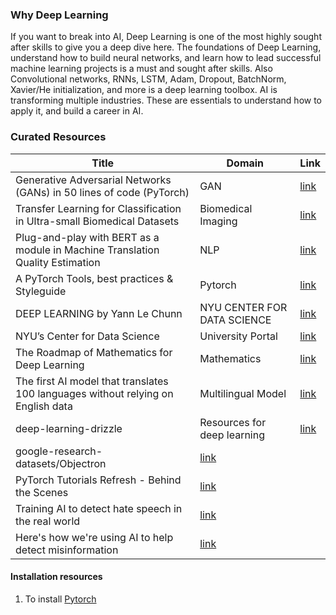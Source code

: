 ### Why Deep Learning
If you want to break into AI, Deep Learning is one of the most highly sought after skills to give you a deep dive here. The foundations of Deep Learning, understand how to build neural networks, and learn how to lead successful machine learning projects is a must and sought after skills. Also Convolutional networks, RNNs, LSTM, Adam, Dropout, BatchNorm, Xavier/He initialization, and more is a deep learning toolbox. AI is transforming multiple industries. These are essentials to understand how to apply it, and build a career in AI.

### Curated Resources
| Title | Domain | Link|
|-|-|-|
| Generative Adversarial Networks (GANs) in 50 lines of code (PyTorch) | GAN | [link](https://medium.com/@devnag/generative-adversarial-networks-gans-in-50-lines-of-code-pytorch-e81b79659e3f) |
| Transfer Learning for Classification in Ultra-small Biomedical Datasets | Biomedical Imaging | [link](https://gab41.lab41.org/transfer-learning-for-classification-in-ultra-small-biomedical-datasets-2d332ae87bfb) | 
| Plug-and-play with BERT as a module in Machine Translation Quality Estimation | NLP | [link](https://gab41.lab41.org/plug-and-play-with-bert-as-a-module-in-machine-translation-quality-estimation-6bb004171584) |
| A PyTorch Tools, best practices & Styleguide | Pytorch | [link](https://github.com/IgorSusmelj/pytorch-styleguide) |
| DEEP LEARNING by Yann Le Chunn | NYU CENTER FOR DATA SCIENCE | [link](https://atcold.github.io/pytorch-Deep-Learning/) | 
| NYU’s Center for Data Science | University Portal | [link](https://cds.nyu.edu/) |
| The Roadmap of Mathematics for Deep Learning | Mathematics | [link](https://towardsdatascience.com/the-roadmap-of-mathematics-for-deep-learning-357b3db8569b) |
| The first AI model that translates 100 languages without relying on English data | Multilingual Model | [link](https://ai.facebook.com/blog/introducing-many-to-many-multilingual-machine-translation/) |
| deep-learning-drizzle | Resources for deep learning | [link](https://github.com/kmario23/deep-learning-drizzle) |
| google-research-datasets/Objectron | [link](https://github.com/google-research-datasets/Objectron/) |
| PyTorch Tutorials Refresh - Behind the Scenes | [link](https://developers.facebook.com/blog/post/2020/10/07/pytorch-tutorials-refresh-behind-the-scenes/) |
| Training AI to detect hate speech in the real world | [link](https://ai.facebook.com/blog/training-ai-to-detect-hate-speech-in-the-real-world) |
| Here's how we're using AI to help detect misinformation | [link](https://ai.facebook.com/blog/heres-how-were-using-ai-to-help-detect-misinformation) |

#### Installation resources
1. To install [Pytorch](https://deeplizard.com/learn/video/UWlFM0R_x6I) 
